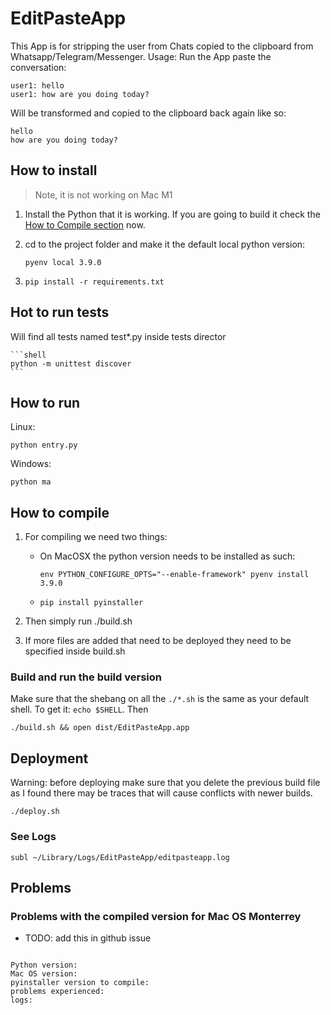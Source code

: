 # EditPasteApp

This App is for stripping the user from Chats copied to the clipboard from Whatsapp/Telegram/Messenger. Usage: Run the App paste the conversation:

    user1: hello
    user1: how are you doing today?

Will be transformed and copied to the clipboard back again like so:

    hello
    how are you doing today?

## How to install

> Note, it is not working on Mac M1

1. Install the Python that it is working. If you are going to build it check the [How to Compile section](#how-to-compile) now.

2. cd to the project folder and make it the default local python version:

    ```shell
    pyenv local 3.9.0
    ```

3. `pip install -r requirements.txt`

## Hot to run tests

Will find all tests named test*.py inside tests director

    ```shell
    python -m unittest discover
    ```

## How to run

Linux:

    python entry.py

Windows:

    python ma

## How to compile

1. For compiling we need two things:
    - On MacOSX the python version needs to be installed as such:

        ```shell
        env PYTHON_CONFIGURE_OPTS="--enable-framework" pyenv install 3.9.0
        ```

    - `pip install pyinstaller`

2. Then simply run ./build.sh

3. If more files are added that need to be deployed they need to be specified inside build.sh

### Build and run the build version

Make sure that the shebang on all the `./*.sh` is the same as your default shell. To get it: `echo $SHELL`. Then

```./build.sh && open dist/EditPasteApp.app```

## Deployment

Warning: before deploying make sure that you delete the previous build file as I found there may be traces that will cause conflicts with newer builds.

```./deploy.sh```

### See Logs

```subl ~/Library/Logs/EditPasteApp/editpasteapp.log```

## Problems

### Problems with the compiled version for Mac OS Monterrey

- TODO: add this in github issue

```

Python version: 
Mac OS version:
pyinstaller version to compile: 
problems experienced: 
logs: 

```
